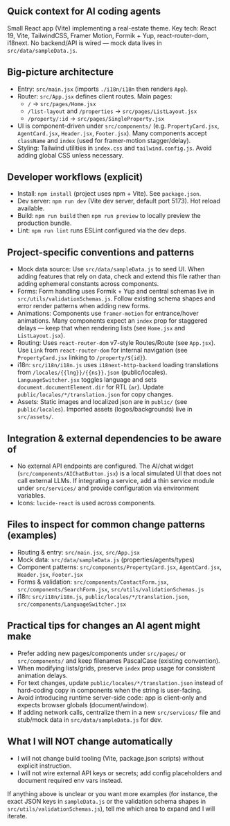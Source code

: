 ## Quick context for AI coding agents

Small React app (Vite) implementing a real-estate theme. Key tech: React 19, Vite, TailwindCSS, Framer Motion, Formik + Yup, react-router-dom, i18next. No backend/API is wired — mock data lives in `src/data/sampleData.js`.

## Big-picture architecture
- Entry: `src/main.jsx` (imports `./i18n/i18n` then renders `App`).
- Router: `src/App.jsx` defines client routes. Main pages:
  - `/` -> `src/pages/Home.jsx`
  - `/list-layout` and `/properties` -> `src/pages/ListLayout.jsx`
  - `/property/:id` -> `src/pages/SingleProperty.jsx`
- UI is component-driven under `src/components/` (e.g. `PropertyCard.jsx`, `AgentCard.jsx`, `Header.jsx`, `Footer.jsx`). Many components accept `className` and `index` (used for framer-motion stagger/delay).
- Styling: Tailwind utilities in `index.css` and `tailwind.config.js`. Avoid adding global CSS unless necessary.

## Developer workflows (explicit)
- Install: `npm install` (project uses npm + Vite). See `package.json`.
- Dev server: `npm run dev` (Vite dev server, default port 5173). Hot reload available.
- Build: `npm run build` then `npm run preview` to locally preview the production bundle.
- Lint: `npm run lint` runs ESLint configured via the dev deps.

## Project-specific conventions and patterns
- Mock data source: Use `src/data/sampleData.js` to seed UI. When adding features that rely on data, check and extend this file rather than adding ephemeral constants across components.
- Forms: Form handling uses Formik + Yup and central schemas live in `src/utils/validationSchemas.js`. Follow existing schema shapes and error render patterns when adding new forms.
- Animations: Components use `framer-motion` for entrance/hover animations. Many components expect an `index` prop for staggered delays — keep that when rendering lists (see `Home.jsx` and `ListLayout.jsx`).
- Routing: Uses `react-router-dom` v7-style Routes/Route (see `App.jsx`). Use `Link` from `react-router-dom` for internal navigation (see `PropertyCard.jsx` linking to `/property/${id}`).
- i18n: `src/i18n/i18n.js` uses `i18next-http-backend` loading translations from `/locales/{{lng}}/{{ns}}.json` (public/locales). `LanguageSwitcher.jsx` toggles language and sets `document.documentElement.dir` for RTL (`ar`). Update `public/locales/*/translation.json` for copy changes.
- Assets: Static images and localized json are in `public/` (see `public/locales`). Imported assets (logos/backgrounds) live in `src/assets/`.

## Integration & external dependencies to be aware of
- No external API endpoints are configured. The AI/chat widget (`src/components/AIChatButton.jsx`) is a local simulated UI that does not call external LLMs. If integrating a service, add a thin service module under `src/services/` and provide configuration via environment variables.
- Icons: `lucide-react` is used across components.

## Files to inspect for common change patterns (examples)
- Routing & entry: `src/main.jsx`, `src/App.jsx`
- Mock data: `src/data/sampleData.js` (properties/agents/types)
- Component patterns: `src/components/PropertyCard.jsx`, `AgentCard.jsx`, `Header.jsx`, `Footer.jsx`
- Forms & validation: `src/components/ContactForm.jsx`, `src/components/SearchForm.jsx`, `src/utils/validationSchemas.js`
- i18n: `src/i18n/i18n.js`, `public/locales/*/translation.json`, `src/components/LanguageSwitcher.jsx`

## Practical tips for changes an AI agent might make
- Prefer adding new pages/components under `src/pages/` or `src/components/` and keep filenames PascalCase (existing convention).
- When modifying lists/grids, preserve `index` prop usage for consistent animation delays.
- For text changes, update `public/locales/*/translation.json` instead of hard-coding copy in components when the string is user-facing.
- Avoid introducing runtime server-side code: app is client-only and expects browser globals (document/window).
- If adding network calls, centralize them in a new `src/services/` file and stub/mock data in `src/data/sampleData.js` for dev.

## What I will NOT change automatically
- I will not change build tooling (Vite, package.json scripts) without explicit instruction.
- I will not wire external API keys or secrets; add config placeholders and document required env vars instead.

If anything above is unclear or you want more examples (for instance, the exact JSON keys in `sampleData.js` or the validation schema shapes in `src/utils/validationSchemas.js`), tell me which area to expand and I will iterate.
